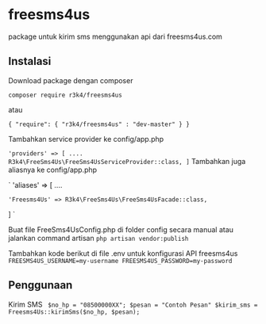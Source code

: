 # freesms4us

package untuk kirim sms menggunakan api dari freesms4us.com

## Instalasi


Download package dengan composer


 `composer require r3k4/freesms4us`

atau

 ` {
    "require": {
        "r3k4/freesms4us" : "dev-master"
    }
}
 `


Tambahkan service provider ke config/app.php

 `
'providers' => [
    ....
    R3k4\FreeSms4Us\FreeSms4UsServiceProvider::class,
]
`
Tambahkan juga aliasnya ke config/app.php

`
'aliases' => [
	....
	
	'Freesms4Us' => R3k4\FreeSms4Us\FreeSms4UsFacade::class,
]
`


Buat file FreeSms4UsConfig.php di folder config secara manual atau jalankan command artisan
 `
php artisan vendor:publish
`

Tambahkan kode berikut di file .env untuk konfigurasi API freesms4us 
`
FREESMS4US_USERNAME=my-username
FREESMS4US_PASSWORD=my-password
`



## Penggunaan

Kirim SMS
` 
$no_hp = "08500000XX";
$pesan = "Contoh Pesan"
$kirim_sms = Freesms4Us::kirimSms($no_hp, $pesan);
`